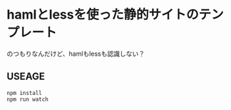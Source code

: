# hamlとlessを使った静的サイトのテンプレート

のつもりなんだけど、hamlもlessも認識しない？

## USEAGE

```
npm install
npm run watch
```
